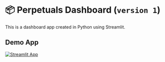 # 📦 Perpetuals Dashboard (`version 1`)

This is a dashboard app created in Python using Streamlit.

## Demo App

[![Streamlit App](https://static.streamlit.io/badges/streamlit_badge_black_white.svg)](https://perpetual-dashboard.streamlitapp.com/)